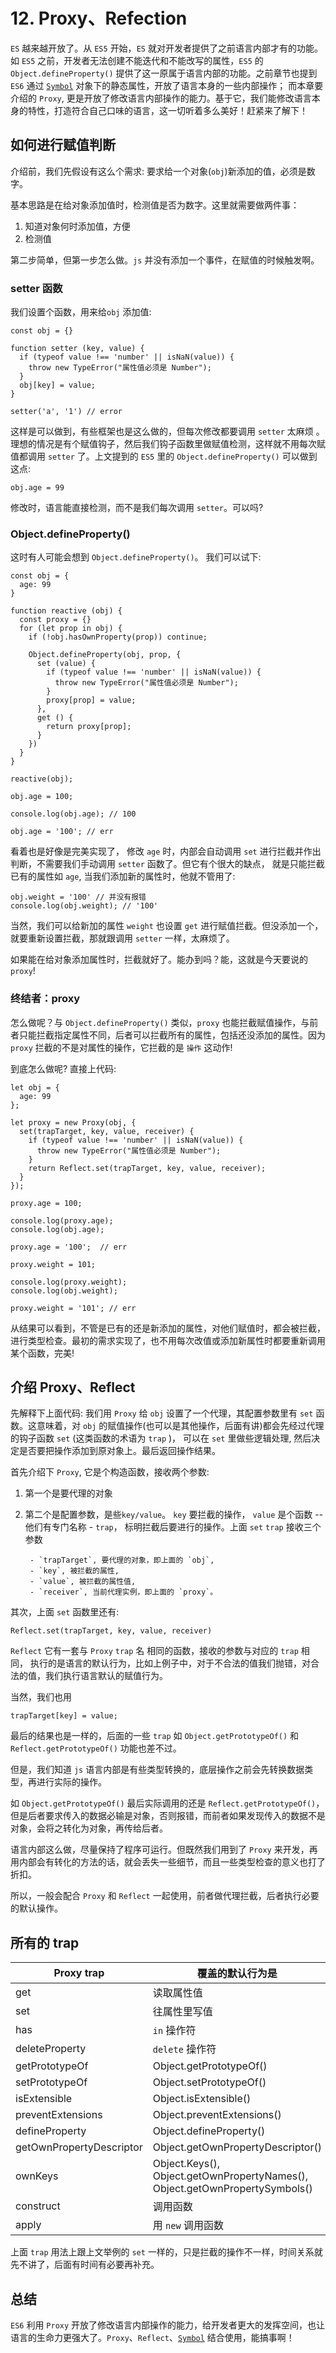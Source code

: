 # 12. Proxy、Refection


`ES` 越来越开放了。从 `ES5` 开始，`ES` 就对开发者提供了之前语言内部才有的功能。如 `ES5` 之前，开发者无法创建不能迭代和不能改写的属性，`ES5` 的 `Object.defineProperty()` 提供了这一原属于语言内部的功能。之前章节也提到 `ES6` 通过 [`Symbol`](6.Symbol.md) 对象下的静态属性，开放了语言本身的一些内部操作； 而本章要介绍的 `Proxy`, 更是开放了修改语言内部操作的能力。基于它，我们能修改语言本身的特性，打造符合自己口味的语言，这一切听着多么美好！赶紧来了解下！



## 如何进行赋值判断

介绍前，我们先假设有这么个需求: 要求给一个对象(`obj`)新添加的值，必须是数字。

基本思路是在给对象添加值时，检测值是否为数字。这里就需要做两件事：
	
1. 知道对象何时添加值，方便
2. 检测值


第二步简单，但第一步怎么做。`js` 并没有添加一个事件，在赋值的时候触发啊。 

### setter 函数

我们设置个函数，用来给`obj` 添加值:


```
const obj = {}

function setter (key, value) {
  if (typeof value !== 'number' || isNaN(value)) {
    throw new TypeError("属性值必须是 Number");
  }
  obj[key] = value;
}

setter('a', '1') // error
```

这样是可以做到，有些框架也是这么做的，但每次修改都要调用 `setter` 太麻烦 。理想的情况是有个赋值钩子，然后我们钩子函数里做赋值检测，这样就不用每次赋值都调用 `setter` 了。上文提到的 `ES5` 里的 `Object.defineProperty()` 可以做到这点:

```
obj.age = 99 
```
修改时，语言能直接检测，而不是我们每次调用 `setter`。可以吗?


### Object.defineProperty()

这时有人可能会想到 `Object.defineProperty()`。 我们可以试下:


```
const obj = {
  age: 99
}

function reactive (obj) {
  const proxy = {}
  for (let prop in obj) {
    if (!obj.hasOwnProperty(prop)) continue;

    Object.defineProperty(obj, prop, {
      set (value) {
        if (typeof value !== 'number' || isNaN(value)) {
          throw new TypeError("属性值必须是 Number");
        }
        proxy[prop] = value;
      },
      get () {
        return proxy[prop];
      }
    })
  }
}

reactive(obj);

obj.age = 100;

console.log(obj.age); // 100

obj.age = '100'; // err

```

看着也是好像是完美实现了， 修改 `age` 时，内部会自动调用 `set` 进行拦截并作出判断，不需要我们手动调用 `setter` 函数了。但它有个很大的缺点， 就是只能拦截已有的属性如 `age`, 当我们添加新的属性时，他就不管用了:


```
obj.weight = '100' // 并没有报错
console.log(obj.weight); // '100'
```

当然，我们可以给新加的属性 `weight` 也设置 `get` 进行赋值拦截。但没添加一个，就要重新设置拦截，那就跟调用 `setter` 一样，太麻烦了。


如果能在给对象添加属性时，拦截就好了。能办到吗？能，这就是今天要说的 `proxy`!


### 终结者：proxy

怎么做呢？与 `Object.defineProperty()` 类似，`proxy` 也能拦截赋值操作，与前者只能拦截指定属性不同，后者可以拦截所有的属性，包括还没添加的属性。因为 `proxy` 拦截的不是对属性的操作，它拦截的是 `操作` 这动作! 

到底怎么做呢? 直接上代码:


```
let obj = {
  age: 99
};

let proxy = new Proxy(obj, {
  set(trapTarget, key, value, receiver) {
    if (typeof value !== 'number' || isNaN(value)) {
      throw new TypeError("属性值必须是 Number");
    }
    return Reflect.set(trapTarget, key, value, receiver);
  }
});

proxy.age = 100;

console.log(proxy.age);
console.log(obj.age);

proxy.age = '100';  // err

proxy.weight = 101;

console.log(proxy.weight);
console.log(obj.weight);

proxy.weight = '101'; // err

```

从结果可以看到，不管是已有的还是新添加的属性，对他们赋值时，都会被拦截，进行类型检查。最初的需求实现了，也不用每次改值或添加新属性时都要重新调用某个函数，完美!


## 介绍 Proxy、Reflect

先解释下上面代码: 我们用 `Proxy` 给 `obj` 设置了一个代理，其配置参数里有 `set` 函数。这意味着，对 `obj` 的赋值操作(也可以是其他操作，后面有讲)都会先经过代理的钩子函数 `set` (这类函数的术语为 `trap` )， 可以在 `set` 里做些逻辑处理, 然后决定是否要把操作添加到原对象上。最后返回操作结果。

<!--好像不返回也没什么问题-->

首先介绍下 `Proxy`, 它是个构造函数，接收两个参数:
	
1. 第一个是要代理的对象
2. 第二个是配置参数，是些`key/value`。 `key` 要拦截的操作， `value` 是个函数 -- 他们有专门名称 - `trap`， 标明拦截后要进行的操作。上面 `set` `trap` 接收三个参数
		
		- `trapTarget`, 要代理的对象，即上面的 `obj`,
		- `key`, 被拦截的属性,
		- `value`, 被拦截的属性值,
		- `receiver`, 当前代理实例，即上面的 `proxy`。

其次，上面 `set` 函数里还有:

```
Reflect.set(trapTarget, key, value, receiver)
```
`Reflect` 它有一套与 `Proxy` `trap` 名 相同的函数，接收的参数与对应的 `trap` 相同， 执行的是语言的默认行为，比如上例子中，对于不合法的值我们抛错，对合法的值，我们执行语言默认的赋值行为。

当然，我们也用 

```
trapTarget[key] = value;
```
最后的结果也是一样的，后面的一些 `trap` 如 `Object.getPrototypeOf()` 和 `Reflect.getPrototypeOf()` 功能也差不过。

但是，我们知道 `js` 语言内部是有些类型转换的，底层操作之前会先转换数据类型，再进行实际的操作。

如 `Object.getPrototypeOf()` 最后实际调用的还是 `Reflect.getPrototypeOf()`， 但是后者要求传入的数据必输是对象，否则报错，而前者如果发现传入的数据不是对象，会将之转化为对象，再传给后者。

语言内部这么做，尽量保持了程序可运行。但既然我们用到了 `Proxy` 来开发，再用内部会有转化的方法的话，就会丢失一些细节，而且一些类型检查的意义也打了折扣。

所以，一般会配合 `Proxy` 和 `Reflect` 一起使用，前者做代理拦截，后者执行必要的默认操作。 



## 所有的 trap


| Proxy trap | 覆盖的默认行为是 | 默认行为 |
| --- | --- | --- |
| get | 读取属性值 |  Reflect.get() |
| set | 往属性里写值 | Reflect.set() |
| has | `in` 操作符 | Reflect.has() |
| deleteProperty | `delete` 操作符 | Reflect.deleteProperty() |
| getPrototypeOf | Object.getPrototypeOf() | Reflect.getPrototypeOf() |
| setPrototypeOf | Object.setPrototypeOf()  | Reflect.setPrototypeOf() |
| isExtensible | Object.isExtensible() | Reflect.isExtensible() |
| preventExtensions | Object.preventExtensions() | Reflect.preventExtensions() |
| defineProperty | Object.defineProperty() | Reflect.defineProperty() |
| getOwnPropertyDescriptor | Object.getOwnPropertyDescriptor() | Reflect.getOwnPropertyDescriptor() |
| ownKeys | Object.Keys(), Object.getOwnPropertyNames(), Object.getOwnPropertySymbols() | Reflect.ownKeys() |
| construct | 调用函数 | Reflect.construct() |
| apply | 用 `new` 调用函数 | Reflect.apply() |


上面 `trap` 用法上跟上文举例的 `set` 一样的，只是拦截的操作不一样，时间关系就先不讲了，后面有时间有必要再补充。




## 总结

`ES6` 利用 `Proxy` 开放了修改语言内部操作的能力，给开发者更大的发挥空间，也让语言的生命力更强大了。`Proxy`、`Reflect`、[`Symbol`](6.Symbol.md) 结合使用，能搞事啊！

